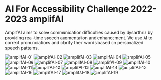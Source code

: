 AI For Accessibility Challenge 2022-2023
amplifAI
========================================

AmplifAI aims to solve communication difficulties caused by dysarthria by providing real-time speech augmentation and enhancement. We use AI to correct pronunciations and clarify their words based on personalized speech patterns.

![amplifAI-01](https://user-images.githubusercontent.com/44177345/226522964-7f445bce-d27a-4bf0-b4ba-3b63e704c69a.jpg)
![amplifAI-02](https://user-images.githubusercontent.com/44177345/226522968-5ede7c16-7f96-4bce-900f-e79d482aea99.jpg)
![amplifAI-03](https://user-images.githubusercontent.com/44177345/226522971-55bec409-6c64-4ec6-a950-6a80700bc912.jpg)
![amplifAI-04](https://user-images.githubusercontent.com/44177345/226522974-862d57fd-d46a-49c7-b5d5-06f2f399fb93.jpg)
![amplifAI-05](https://user-images.githubusercontent.com/44177345/226522976-da03e0ae-cd79-4522-8c0a-677268eed21e.jpg)
![amplifAI-06](https://user-images.githubusercontent.com/44177345/226522978-34e20251-0b35-4848-a9fb-26a17d4029f6.jpg)
![amplifAI-07](https://user-images.githubusercontent.com/44177345/226522982-0c1cc950-6fb5-4d7e-a677-bebfb17a4527.jpg)
![amplifAI-08](https://user-images.githubusercontent.com/44177345/226522985-5115a64b-1cd3-4308-92a3-f30ef578f6dc.jpg)
![amplifAI-09](https://user-images.githubusercontent.com/44177345/226522990-03bab00c-98f2-48d9-814b-fce509c6a5c5.jpg)
![amplifAI-10](https://user-images.githubusercontent.com/44177345/226522992-bd8754a2-71dd-4723-bc58-273aecd15ea0.jpg)
![amplifAI-11](https://user-images.githubusercontent.com/44177345/226522995-8b48f866-4105-4b82-91a5-f7e2a5933aff.jpg)
![amplifAI-12](https://user-images.githubusercontent.com/44177345/226522997-4c5138a4-041c-48ea-80ee-90690264d6a8.jpg)
![amplifAI-13](https://user-images.githubusercontent.com/44177345/226523000-9c3ff5a8-c2b3-4a71-946e-f55e51547d6c.jpg)
![amplifAI-14](https://user-images.githubusercontent.com/44177345/226523006-a5a164ba-9a16-42d5-80e2-66e286a51afe.jpg)
![amplifAI-15](https://user-images.githubusercontent.com/44177345/226523010-6dd3bf4a-6eea-411f-bac4-102b4e6d2e01.jpg)
![amplifAI-16](https://user-images.githubusercontent.com/44177345/226523013-78c1016b-e5ec-49c7-9a2f-55087a79faf5.jpg)
![amplifAI-17](https://user-images.githubusercontent.com/44177345/226523019-32d1af6d-9f6a-4094-87b4-50c6731cd1ab.jpg)
![amplifAI-18](https://user-images.githubusercontent.com/44177345/226523023-f8655124-4143-4f18-ac84-43526b03f34f.jpg)
![amplifAI-19](https://user-images.githubusercontent.com/44177345/226523030-96d3dc4a-9266-4382-b244-8d92e16989e9.jpg)
